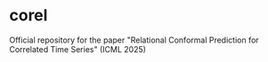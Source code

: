 # corel
Official repository for the paper "Relational Conformal Prediction for Correlated Time Series" (ICML 2025)
